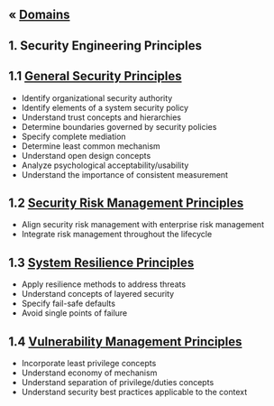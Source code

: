 &laquo; [Domains](../index.md)
---
## 1. Security Engineering Principles

## 1.1 [General Security Principles](task-1.1.md)
- Identify organizational security authority
- Identify elements of a system security policy
- Understand trust concepts and hierarchies
- Determine boundaries governed by security policies
- Specify complete mediation
- Determine least common mechanism
- Understand open design concepts
- Analyze psychological acceptability/usability
- Understand the importance of consistent measurement

## 1.2 [Security Risk Management Principles](task-1.2.md)
- Align security risk management with enterprise risk management
- Integrate risk management throughout the lifecycle

## 1.3 [System Resilience Principles](task-1.3.md)
- Apply resilience methods to address threats
- Understand concepts of layered security
- Specify fail-safe defaults
- Avoid single points of failure

## 1.4 [Vulnerability Management Principles](task-1.4.md)
- Incorporate least privilege concepts
- Understand economy of mechanism
- Understand separation of privilege/duties concepts
- Understand security best practices applicable to the context
